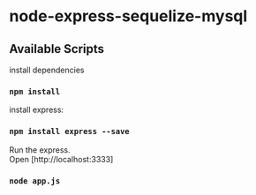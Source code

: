 # node-express-sequelize-mysql

## Available Scripts

install dependencies

### `npm install`

install express:

### `npm install express --save`

Run the express.\
Open [http://localhost:3333]

### `node app.js`
